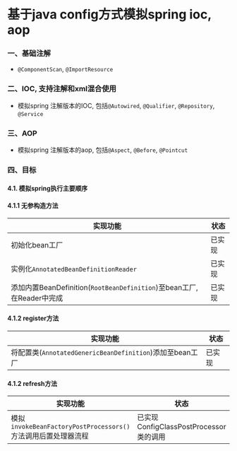 # 基于java config方式模拟spring ioc, aop

### 一、基础注解
  * `@ComponentScan`, `@ImportResource`

### 二、IOC, 支持注解和xml混合使用
  * 模拟spring 注解版本的IOC, 包括`@Autowired`, `@Qualifier`, `@Repository`, `@Service`
  
### 三、AOP
  * 模拟spring 注解版本的aop, 包括`@Aspect`, `@Before`, `@Pointcut`
  
### 四、目标

#### 4.1. 模拟spring执行主要顺序

#### 4.1.1 无参构造方法

  | 实现功能 | 状态 |
  | --- | --- |
  | 初始化bean工厂 | 已实现 |
  | 实例化`AnnotatedBeanDefinitionReader` | 已实现 |
  | 添加内置BeanDefinition(`RootBeanDefinition`)至bean工厂, 在Reader中完成 | 已实现|

#### 4.1.2 register方法
  | 实现功能 | 状态 |
  | --- | --- |
  | 将配置类(`AnnotatedGenericBeanDefinition`)添加至bean工厂 | 已实现 |
  
#### 4.1.2 refresh方法
  | 实现功能 | 状态 |
  | --- | --- |
  | 模拟`invokeBeanFactoryPostProcessors()`方法调用后置处理器流程 | 已实现ConfigClassPostProcessor类的调用 |
  
  
    